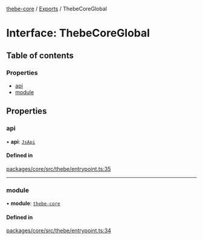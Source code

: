 [thebe-core](../README.md) / [Exports](../modules.md) / ThebeCoreGlobal

# Interface: ThebeCoreGlobal

## Table of contents

### Properties

- [api](ThebeCoreGlobal.md#api)
- [module](ThebeCoreGlobal.md#module)

## Properties

### api

• **api**: [`JsApi`](JsApi.md)

#### Defined in

[packages/core/src/thebe/entrypoint.ts:35](https://github.com/executablebooks/thebe/blob/807ffe4/packages/core/src/thebe/entrypoint.ts#L35)

___

### module

• **module**: [`thebe-core`](../modules.md)

#### Defined in

[packages/core/src/thebe/entrypoint.ts:34](https://github.com/executablebooks/thebe/blob/807ffe4/packages/core/src/thebe/entrypoint.ts#L34)
